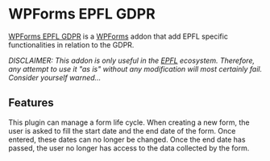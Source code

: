 # WPForms EPFL GDPR

[WPForms EPFL GDPR] is a [WPForms] addon that add EPFL specific functionalities
in relation to the GDPR.

_DISCLAIMER: This addon is only useful in the [EPFL] ecosystem. Therefore, any 
attempt to use it "as is" without any modification will most certainly fail. 
Consider yourself warned..._

## Features

This plugin can manage a form life cycle. When creating a new form, the user is
asked to fill the start date and the end date of the form. 
Once entered, these dates can no longer be changed. Once the end date has 
passed, the user no longer has access to the data collected by the form.


[WPForms EPFL GDPR]: https://github.com/epfl-si/wpforms-epfl-gdpr
[WPForms]: https://wpforms.com/
[EPFL]: https://www.epfl.ch
